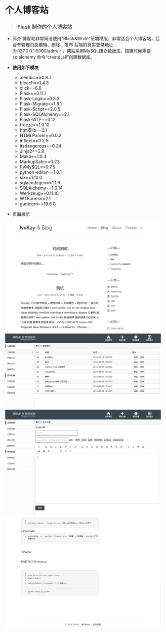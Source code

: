 # 个人博客站


> ### Flask 制作的个人博客站

* 简介
    博客站非常简洁使用“Black&White”前端模版，非常适合个人博客站，后台有管理页面编辑、删除、发布
后端的真实登录地址为:127.0.0.1:5000/adm/lr ，网站采用MySQL建立数据库。搭建时候需要sqlalchemy 命令“create_all”创建数据库。 

* **使用如下模块**
    * alembic==0.8.7
    * bleach==1.4.3
    * click==6.6
    * Flask==0.11.1
    * Flask-Login==0.3.2
    * Flask-Migrate==1.8.1
    * Flask-Script==2.0.5
    * Flask-SQLAlchemy==2.1
    * Flask-WTF==0.12
    * freeze==1.0.10
    * html5lib==0.1
    * HTMLParser==0.0.2
    * inflect==0.2.5
    * itsdangerous==0.24
    * Jinja2==2.8
    * Mako==1.0.4
    * MarkupSafe==0.23
    * PyMySQL==0.7.5
    * python-editor==1.0.1
    * six==1.10.0
    * sqlacodegen==1.1.6
    * SQLAlchemy==1.0.14
    * Werkzeug==0.11.10
    * WTForms==2.1
    * gunicorn==19.6.0

* 页面展示
    
![demo](\app\static\img\demo.png)
![demo2](\app\static\img\demo2.png)
![demo3](\app\static\img\demo3.png)
![demo4](\app\static\img\demo4.png)

